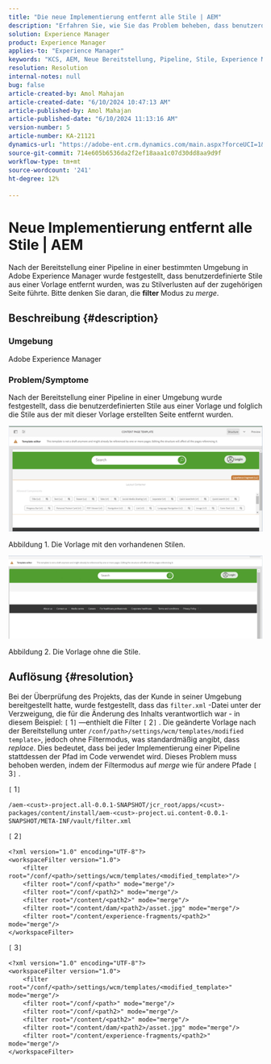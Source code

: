 ```yaml
---
title: "Die neue Implementierung entfernt alle Stile | AEM"
description: "Erfahren Sie, wie Sie das Problem beheben, dass benutzerdefinierte Stile nach der Bereitstellung einer Pipeline in Adobe Experience Manager aus der Seite entfernt werden."
solution: Experience Manager
product: Experience Manager
applies-to: "Experience Manager"
keywords: "KCS, AEM, Neue Bereitstellung, Pipeline, Stile, Experience Manager"
resolution: Resolution
internal-notes: null
bug: false
article-created-by: Amol Mahajan
article-created-date: "6/10/2024 10:47:13 AM"
article-published-by: Amol Mahajan
article-published-date: "6/10/2024 11:13:16 AM"
version-number: 5
article-number: KA-21121
dynamics-url: "https://adobe-ent.crm.dynamics.com/main.aspx?forceUCI=1&pagetype=entityrecord&etn=knowledgearticle&id=5a02acc8-1627-ef11-840b-000d3a372703"
source-git-commit: 714e605b6536da2f2ef18aaa1c07d30dd8aa9d9f
workflow-type: tm+mt
source-wordcount: '241'
ht-degree: 12%

---
```


# Neue Implementierung entfernt alle Stile | AEM


Nach der Bereitstellung einer Pipeline in einer bestimmten Umgebung in Adobe Experience Manager wurde festgestellt, dass benutzerdefinierte Stile aus einer Vorlage entfernt wurden, was zu Stilverlusten auf der zugehörigen Seite führte. Bitte denken Sie daran, die <b>filter</b> Modus zu *merge*.

## Beschreibung {#description}


### <b>Umgebung</b>

Adobe Experience Manager



### <b>Problem/Symptome</b>

Nach der Bereitstellung einer Pipeline in einer Umgebung wurde festgestellt, dass die benutzerdefinierten Stile aus einer Vorlage und folglich die Stile aus der mit dieser Vorlage erstellten Seite entfernt wurden.



![](assets/___5c02acc8-1627-ef11-840b-000d3a372703___.png)

Abbildung 1. Die Vorlage mit den vorhandenen Stilen.



![](assets/___5e02acc8-1627-ef11-840b-000d3a372703___.png)

Abbildung 2. Die Vorlage ohne die Stile.


## Auflösung {#resolution}


Bei der Überprüfung des Projekts, das der Kunde in seiner Umgebung bereitgestellt hatte, wurde festgestellt, dass das `filter.xml` -Datei unter der Verzweigung, die für die Änderung des Inhalts verantwortlich war - in diesem Beispiel: `[` 1`]`  —enthielt die Filter `[` 2`]` .
Die geänderte Vorlage nach der Bereitstellung unter `/conf/path>/settings/wcm/templates/modified template>`, jedoch ohne Filtermodus, was standardmäßig angibt, dass *replace*.
Dies bedeutet, dass bei jeder Implementierung einer Pipeline stattdessen der Pfad im Code verwendet wird.
Dieses Problem muss behoben werden, indem der Filtermodus auf *merge* wie für andere Pfade `[` 3`]` .

`[` 1`]`


```
/aem-<cust>-project.all-0.0.1-SNAPSHOT/jcr_root/apps/<cust>-packages/content/install/aem-<cust>-project.ui.content-0.0.1-SNAPSHOT/META-INF/vault/filter.xml
```




`[` 2`]`




```
<?xml version="1.0" encoding="UTF-8"?>
<workspaceFilter version="1.0">
    <filter root="/conf/<path>/settings/wcm/templates/<modified_template>"/>
    <filter root="/conf/<path>" mode="merge"/>
    <filter root="/conf/<path2>" mode="merge"/>
    <filter root="/content/<path2>" mode="merge"/>
    <filter root="/content/dam/<path2>/asset.jpg" mode="merge"/>
    <filter root="/content/experience-fragments/<path2>" mode="merge"/>
</workspaceFilter>
```




`[` 3`]`


```
<?xml version="1.0" encoding="UTF-8"?>
<workspaceFilter version="1.0">
    <filter root="/conf/<path>/settings/wcm/templates/<modified_template>" mode="merge"/>
    <filter root="/conf/<path>" mode="merge"/>
    <filter root="/conf/<path2>" mode="merge"/>
    <filter root="/content/<path2>" mode="merge"/>
    <filter root="/content/dam/<path2>/asset.jpg" mode="merge"/>
    <filter root="/content/experience-fragments/<path2>" mode="merge"/>
</workspaceFilter>
```





